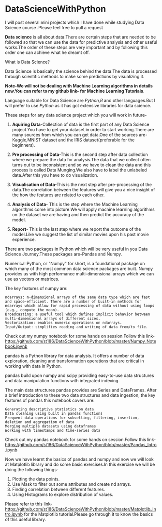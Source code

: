 # DataScienceWithPython
I will post several mini projects which I have done while studying Data Science course .Please feel free to pull a request


**Data science** is all about data.There are certain steps that are needed to be followed so that we can use the data for 
predictive analysis and other useful works.The order of these steps are very important and by following this order one
can achieve what he dreamt off.

What is Data Science?

Data Science is basically the science behind the data.The data is processed through scientific methods to make some predictions by visualizing it.

**Note-We will not be dealing with Machine Learning algorithms in details now.You can refer to my github link- for Machine Learning Tutorials.**

Language suitable for Data Science are *Python,R* and other languages.But I will prefer to use *Python* as it has got extensive libraries for data science.


These steps for any data science project which you will work in future-

1. **Aquiring Data**-Collection of data is the first part of any Data Science project.You have to get your dataset in order to start working.There are many sources from which you can get data.One of the sources are-Kaggle,MNIST dataset and the IRIS dataset(preferable for the beginners).

2. **Pre processing of Data**-This is the second step after data collection where we prepare the data for analysis.The data that we collect often turns out to be inconsistent and so we have to clean the data and this process is called Data Munging.We also have to label the unlabeled data.After this you have to do visualization.

3. **Visualisation of Data**-This is the next step after pre-processing of the data.The correlation between the features will give you a nice insight of the how the features are related to each other.

4. **Analysis of Data**- This is the step where the Machine Learning algorithms come into picture.We will apply machine learning algorithms on the dataset we are having and then predict the accuracy of the model.

5. **Report**- This is the last step where we report the outcome of the model.Like we suggest the list of similar movies upon his past movie experience.

There are two packages in Python which will be very useful in you Data Science Journey.These packages are-Pandas and Numpy.

Numerical Python, or "Numpy" for short, is a foundational package on which many of the most common data science packages are built. Numpy provides us with high performance multi-dimensional arrays which we can use as vectors or matrices.

The key features of numpy are:

    ndarrays: n-dimensional arrays of the same data type which are fast and space-efficient. There are a number of built-in methods for ndarrays which allow for rapid processing of data without using loops (e.g., compute the mean).
    Broadcasting: a useful tool which defines implicit behavior between multi-dimensional arrays of different sizes.
    Vectorization: enables numeric operations on ndarrays.
    Input/Output: simplifies reading and writing of data from/to file.

Check out my numpy notebook for some hands on session.Follow this link-https://github.com/st186/DataScienceWithPython/blob/master/Numpy_Notebook.ipynb

pandas is a Python library for data analysis. It offers a number of data exploration, cleaning and transformation operations that are critical in working with data in Python.

pandas build upon numpy and scipy providing easy-to-use data structures and data manipulation functions with integrated indexing.

The main data structures pandas provides are Series and DataFrames. After a brief introduction to these two data structures and data ingestion, the key features of pandas this notebook covers are:

    Generating descriptive statistics on data
    Data cleaning using built in pandas functions
    Frequent data operations for subsetting, filtering, insertion, deletion and aggregation of data
    Merging multiple datasets using dataframes
    Working with timestamps and time-series data

Check out my pandas notebook for some hands on session.Follow this link-https://github.com/st186/DataScienceWithPython/blob/master/Pandas_Intro.ipynb

Now we have learnt the basics of pandas and numpy and now we will look at Matplotlib library and do some basic exercises.In this exercise we will be doing the following things-

1. Plotting the data points.
2. Use Mask to filter out some attributes and create nd arrays.
3. Finding correlation between different features.
4. Using Histograms to explore distribution of values.

Please refer to this link-https://github.com/st186/DataScienceWithPython/blob/master/Matplotlib_Intro.ipynb for the Matplotlib tutorial.Please go through it to know the basics of this useful library.
